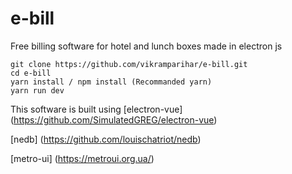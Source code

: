 # e-bill
Free billing software for hotel and lunch boxes made in electron js
```
git clone https://github.com/vikramparihar/e-bill.git
cd e-bill
yarn install / npm install (Recommanded yarn)
yarn run dev
```
This software is built using
[electron-vue] (https://github.com/SimulatedGREG/electron-vue)

[nedb] (https://github.com/louischatriot/nedb)

[metro-ui] (https://metroui.org.ua/)
